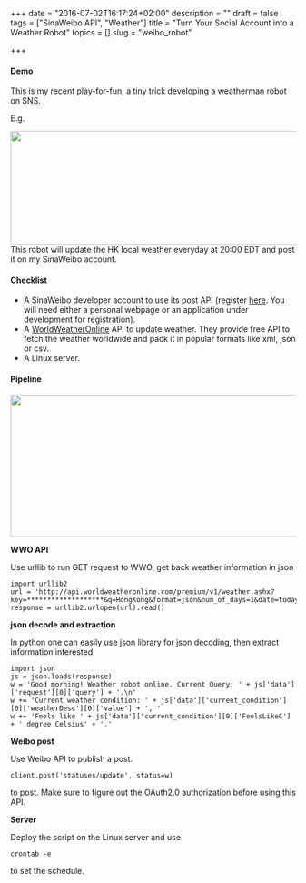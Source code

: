 +++
date = "2016-07-02T16:17:24+02:00"
description = ""
draft = false
tags = ["SinaWeibo API", "Weather"]
title = "Turn Your Social Account into a Weather Robot"
topics = []
slug = "weibo_robot"

+++
#### Demo
This is my recent play-for-fun, a tiny trick developing a weatherman robot on SNS.  

E.g.
<div  align="center">    
<img src="http://7xro3y.com1.z0.glb.clouddn.com/weibopost.png" width = "700" height = "200"/>  
</div>  
This robot will update the HK local weather everyday at 20:00 EDT and post it on my SinaWeibo account.

#### Checklist  

- A SinaWeibo developer account to use its post API (register [here](http://open.weibo.com/wiki/首页). You will need either a personal webpage or an application under development for registration).
- A [WorldWeatherOnline](http://developer.worldweatheronline.com/api/) API to update weather. They provide free API to fetch the weather worldwide and pack it in popular formats like xml, json or csv.
- A Linux server.  

#### Pipeline  

<div  align="center">    
<img src="http://7xro3y.com1.z0.glb.clouddn.com/pipeline.png" width = "600" height = "250"/>  
</div>  

**WWO API**

Use urllib to run GET request to WWO, get back weather information in json  

```
import urllib2
url = 'http://api.worldweatheronline.com/premium/v1/weather.ashx?key=*******************&q=HongKong&format=json&num_of_days=1&date=today&mca=no&fx24=yes&showlocaltime=yes'
response = urllib2.urlopen(url).read()
```  

**json decode and extraction**

In python one can easily use json library for json decoding, then extract information interested.

```
import json
js = json.loads(response)
w = 'Good morning! Weather robot online. Current Query: ' + js['data']['request'][0]['query'] + '.\n'
w += 'Current weather condition: ' + js['data']['current_condition'][0]['weatherDesc'][0]['value'] + ', '
w += 'Feels like ' + js['data']['current_condition'][0]['FeelsLikeC'] + ' degree Celsius' + '.'
```

**Weibo post**

Use Weibo API to publish a post.

```
client.post('statuses/update', status=w)
```  

to post. Make sure to figure out the OAuth2.0 authorization before using this API.  

**Server**

Deploy the script on the Linux server and use

```
crontab -e
```

to set the schedule.






